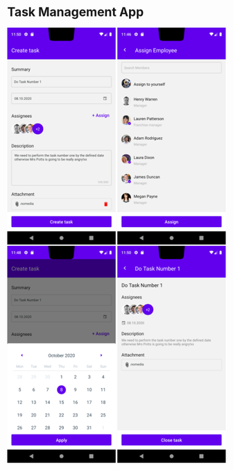# Task Management App

<p align="center">
<img src="/.github/create_task.png" height="500" />
<img src="/.github/select_assignee.png" height="500" />
<img src="/.github/due_date.png" height="500" />
<img src="/.github/created_task.png" height="500" />
</p>